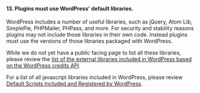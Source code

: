 <h4>13. Plugins must use WordPress' default libraries.</h4>

WordPress includes a number of useful libraries, such as jQuery, Atom Lib, SimplePie, PHPMailer, PHPass, and more. For security and stability reasons plugins may not include those libraries in their own code. Instead plugins must use the versions of those libraries packaged with WordPress. 

While we do not yet have a public facing page to list all these libraries, please review the <a href="https://developer.wordpress.org/plugins/wordpress-org/external-libraries/">list of the external libraries included in WordPress based on the WordPress credits API</a>.

For a list of all javascript libraries included in WordPress, please review <a href="https://developer.wordpress.org/reference/functions/wp_enqueue_script/#default-scripts-and-js-libraries-included-and-registered-by-wordpress">Default Scripts Included and Registered by WordPress</a>.